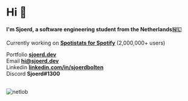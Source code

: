 <h1 align="left">Hi 👋</h1>
<h4 align="left">I'm Sjoerd, a software engineering student from the Netherlands🇳🇱</h4>

Currently working on **[Spotistats for Spotify](https://spotistats.app)** (2,000,000+ users)


Portfolio **[sjoerd.dev](https://sjoerd.dev/)**<br>
Email **[hi@sjoerd.dev](mailto:hi@sjoerd.dev)**<br>
Linkedin **[linkedin.com/in/sjoerdbolten](https://linkedin.com/in/sjoerdbolten)**<br>
Discord **Sjoerd#1300**<br>
<br>
<p align="left"> <img src="https://komarev.com/ghpvc/?username=netlob" alt="netlob" /> </p>
